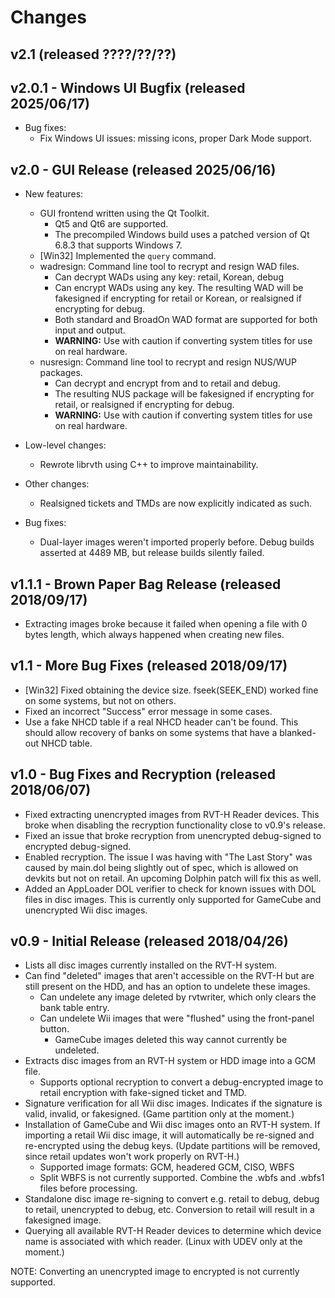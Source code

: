 # Changes

## v2.1 (released ????/??/??)

## v2.0.1 - Windows UI Bugfix (released 2025/06/17)

* Bug fixes:
  * Fix Windows UI issues: missing icons, proper Dark Mode support.

## v2.0 - GUI Release (released 2025/06/16)

* New features:
  * GUI frontend written using the Qt Toolkit.
    * Qt5 and Qt6 are supported.
    * The precompiled Windows build uses a patched version of
      Qt 6.8.3 that supports Windows 7.
  * [Win32] Implemented the `query` command.
  * wadresign: Command line tool to recrypt and resign WAD files.
    * Can decrypt WADs using any key: retail, Korean, debug
    * Can encrypt WADs using any key. The resulting WAD will be fakesigned if
      encrypting for retail or Korean, or realsigned if encrypting for debug.
    * Both standard and BroadOn WAD format are supported for both input and
      output.
    * **WARNING:** Use with caution if converting system titles for use
      on real hardware.
  * nusresign: Command line tool to recrypt and resign NUS/WUP packages.
    * Can decrypt and encrypt from and to retail and debug.
    * The resulting NUS package will be fakesigned if encrypting for retail,
      or realsigned if encrypting for debug.
    * **WARNING:** Use with caution if converting system titles for use
      on real hardware.

* Low-level changes:
  * Rewrote librvth using C++ to improve maintainability.

* Other changes:
  * Realsigned tickets and TMDs are now explicitly indicated as such.

* Bug fixes:
  * Dual-layer images weren't imported properly before. Debug builds asserted
    at 4489 MB, but release builds silently failed.

## v1.1.1 - Brown Paper Bag Release (released 2018/09/17)

* Extracting images broke because it failed when opening a file with 0 bytes
  length, which always happened when creating new files.

## v1.1 - More Bug Fixes (released 2018/09/17)

* [Win32] Fixed obtaining the device size. fseek(SEEK_END) worked fine on
  some systems, but not on others.
* Fixed an incorrect "Success" error message in some cases.
* Use a fake NHCD table if a real NHCD header can't be found. This should
  allow recovery of banks on some systems that have a blanked-out NHCD table.

## v1.0 - Bug Fixes and Recryption (released 2018/06/07)

* Fixed extracting unencrypted images from RVT-H Reader devices. This broke
  when disabling the recryption functionality close to v0.9's release.
* Fixed an issue that broke recryption from unencrypted debug-signed to
  encrypted debug-signed.
* Enabled recryption. The issue I was having with "The Last Story" was caused
  by main.dol being slightly out of spec, which is allowed on devkits but not
  on retail. An upcoming Dolphin patch will fix this as well.
* Added an AppLoader DOL verifier to check for known issues with DOL files in
  disc images. This is currently only supported for GameCube and unencrypted
  Wii disc images.

## v0.9 - Initial Release (released 2018/04/26)

* Lists all disc images currently installed on the RVT-H system.
* Can find "deleted" images that aren't accessible on the RVT-H but are still
  present on the HDD, and has an option to undelete these images.
  * Can undelete any image deleted by rvtwriter, which only clears the
    bank table entry.
  * Can undelete Wii images that were "flushed" using the front-panel button.
    * GameCube images deleted this way cannot currently be undeleted.
* Extracts disc images from an RVT-H system or HDD image into a GCM file.
  * Supports optional recryption to convert a debug-encrypted image to retail
    encryption with fake-signed ticket and TMD.
* Signature verification for all Wii disc images. Indicates if the signature
  is valid, invalid, or fakesigned. (Game partition only at the moment.)
* Installation of GameCube and Wii disc images onto an RVT-H system. If
  importing a retail Wii disc image, it will automatically be re-signed and
  re-encrypted using the debug keys. (Update partitions will be removed, since
  retail updates won't work properly on RVT-H.)
  * Supported image formats: GCM, headered GCM, CISO, WBFS
  * Split WBFS is not currently supported. Combine the .wbfs and .wbfs1 files
    before processing.
* Standalone disc image re-signing to convert e.g. retail to debug, debug
  to retail, unencrypted to debug, etc. Conversion to retail will result
  in a fakesigned image.
* Querying all available RVT-H Reader devices to determine which device name
  is associated with which reader. (Linux with UDEV only at the moment.)

NOTE: Converting an unencrypted image to encrypted is not currently supported.
